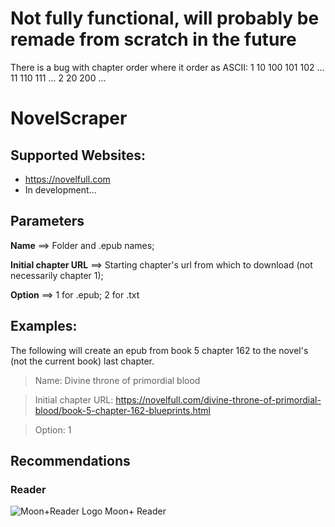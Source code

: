 # Not fully functional, will probably be remade from scratch in the future
There is a bug with chapter order where it order as ASCII:
1
10
100
101
102
...
11
110
111
...
2
20
200
...

# NovelScraper

## Supported Websites:

* https://novelfull.com
* In development...

## Parameters

**Name** ==> Folder and .epub names;

**Initial chapter URL** ==> Starting chapter's url from which to download (not necessarily chapter 1);

**Option** ==> 1 for .epub; 2 for .txt

## Examples:

The following will create an epub from book 5 chapter 162 to the novel's (not the current book) last chapter.

> Name: Divine throne of primordial blood

> Initial chapter URL: https://novelfull.com/divine-throne-of-primordial-blood/book-5-chapter-162-blueprints.html

> Option: 1

## Recommendations
### Reader
![Moon+Reader Logo](https://play-lh.googleusercontent.com/DSZo9j5cd46iHJNg1WvqQUfxdOiufs4LEnKuwmiY4wzYS-enODO4pYQOEc9auExxkQ=s180-rw)
Moon+ Reader
